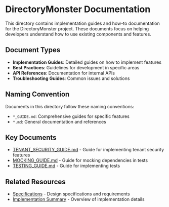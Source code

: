 # DirectoryMonster Documentation

This directory contains implementation guides and how-to documentation for the DirectoryMonster project. These documents focus on helping developers understand how to use existing components and features.

## Document Types

- **Implementation Guides**: Detailed guides on how to implement features
- **Best Practices**: Guidelines for development in specific areas
- **API References**: Documentation for internal APIs
- **Troubleshooting Guides**: Common issues and solutions

## Naming Convention

Documents in this directory follow these naming conventions:
- `*_GUIDE.md`: Comprehensive guides for specific features
- `*.md`: General documentation and references

## Key Documents

- [TENANT_SECURITY_GUIDE.md](./TENANT_SECURITY_GUIDE.md) - Guide for implementing tenant security features
- [MOCKING_GUIDE.md](./MOCKING_GUIDE.md) - Guide for mocking dependencies in tests
- [TESTING_GUIDE.md](./TESTING_GUIDE.md) - Guide for implementing tests

## Related Resources

- [Specifications](/specs) - Design specifications and requirements
- [Implementation Summary](/IMPLEMENTATION_SUMMARY.md) - Overview of implementation details
